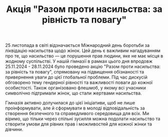 ﻿---
title: 'Акція "Разом проти насильства: за рівність та повагу"'
---

25 листопада в світі відзначається Міжнародний день боротьби за ліквідацію насильства щодо жінок. Цей день є важливим нагадуванням про те, що насильство — це порушення прав людини, яке не має місця в жодному суспільстві. У нашій гімназії в рамках цього дня впродовж 25.11.2024 - 28.11.2024 було проведено акцію "Разом проти насильства: за рівність та повагу", спрямовану на підвищення обізнаності та привернення уваги до цієї глобальної проблеми. Під час дискусій обговорено тему гендерної рівності та важливості поваги до кожної особистості. Також організовано флешмоб, у якому всі учасники символічно підтримали жінок, що стали жертвами насильства.

Гімназія активно долучилася до цієї ініціативи, щоб не лише проінформувати, але й сформувати в молоді відповідальність за створення безпечного та справедливого середовища для всіх. Ми віримо, що тільки через спільні зусилля можна подолати насильство та створити умови для рівних прав і можливостей для кожної жінки та дівчини.

<slideshow />
